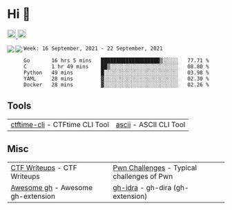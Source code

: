 # Hi 👋
<p align="left"> 
  <a href="http://twitter.com/yu1hpa">
    <img height="20" src="https://img.shields.io/twitter/follow/yu1hpa?label=Twitter&logo=twitter&style=flat" />
  <a href="https://github.com/yu1hpa">
    <img height="20" src="https://img.shields.io/github/followers/yu1hpa?label=follow&logo=github&style=flat" />
  </a>
</p>

<!--stats-->
<a href="https://github.com/anuraghazra/github-readme-stats">
  <img align="left" src="https://github-readme-stats.vercel.app/api?username=yu1hpa&show_icons=true&theme=radical" />
</a>
<!--top languages-->
<a href="https://github.com/anuraghazra/github-readme-stats">
  <img align="left" src="https://github-readme-stats.vercel.app/api/top-langs/?username=yu1hpa&hide=tex" />
</a>

<!--START_SECTION:waka-->
```text
Week: 16 September, 2021 - 22 September, 2021

Go       16 hrs 5 mins   ███████████████████▒░░░░░   77.71 % 
C        1 hr 49 mins    ██▒░░░░░░░░░░░░░░░░░░░░░░   08.80 % 
Python   49 mins         █░░░░░░░░░░░░░░░░░░░░░░░░   03.98 % 
YAML     28 mins         ▓░░░░░░░░░░░░░░░░░░░░░░░░   02.30 % 
Docker   28 mins         ▓░░░░░░░░░░░░░░░░░░░░░░░░   02.26 % 
```
<!--END_SECTION:waka-->

## Tools

|                                                                       |                                                         |
|-----------------------------------------------------------------------|---------------------------------------------------------|
|[ctftime-cli](https://github.com/yu1hpa/ctftime-cli) - CTFtime CLI Tool|[ascii](https://github.com/yu1hpa/ascii) - ASCII CLI Tool|

## Misc
|                                                                         |                                                                                      |
|-------------------------------------------------------------------------|--------------------------------------------------------------------------------------|
|[CTF Writeups](https://github.com/yu1hpa/ctf-writeups) - CTF Writeups    |[Pwn Challenges](https://github.com/yu1hpa/pwn-challenges) - Typical challenges of Pwn|
|[Awesome gh](https://github.com/yu1hpa/awesome-gh) - Awesome gh-extension|[gh-idra](https://github.com/yu1hpa/gh-idra) - gh-dira (gh-extension)                 |
